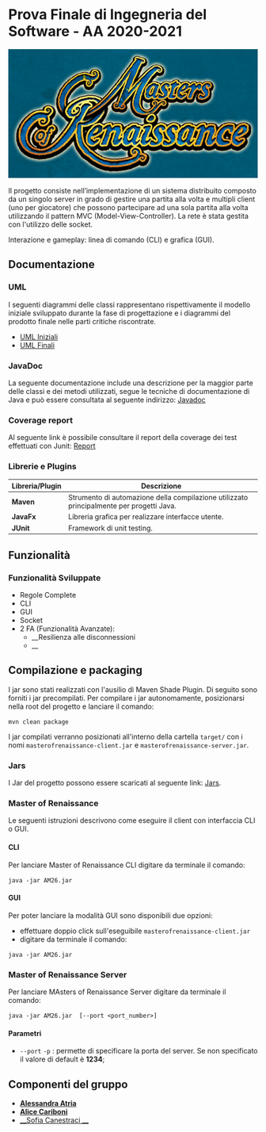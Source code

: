 # Prova Finale di Ingegneria del Software - AA 2020-2021
![alt text](src/main/resources/startingTitle.png)



Il progetto consiste nell’implementazione di un sistema distribuito composto da un singolo server in grado di gestire una partita alla volta e multipli client (uno per giocatore) che possono partecipare ad una sola partita alla volta utilizzando il pattern MVC (Model-View-Controller).
La rete è stata gestita con l'utilizzo delle socket.

Interazione e gameplay: linea di comando (CLI) e grafica (GUI).

## Documentazione

### UML
I seguenti diagrammi delle classi rappresentano rispettivamente il modello iniziale sviluppato durante la fase di progettazione e i diagrammi del prodotto finale nelle parti critiche riscontrate.
- [UML Iniziali](https://github.com/)
- [UML Finali](https://github.com/ )
### JavaDoc
La seguente documentazione include una descrizione per la maggior parte delle classi e dei metodi utilizzati, segue le tecniche di documentazione di Java e può essere consultata al seguente indirizzo: [Javadoc]()

### Coverage report
Al seguente link è possibile consultare il report della coverage dei test effettuati con Junit: [Report]()


### Librerie e Plugins
|Libreria/Plugin|Descrizione|
|---------------|-----------|
|__Maven__|Strumento di automazione della compilazione utilizzato principalmente per progetti Java.|
|__JavaFx__|Libreria grafica per realizzare interfacce utente.|
|__JUnit__|Framework di unit testing.|

## Funzionalità
### Funzionalità Sviluppate
- Regole Complete
- CLI
- GUI
- Socket
- 2 FA (Funzionalità Avanzate):
    - __Resilienza alle disconnessioni
    - __


## Compilazione e packaging
I jar sono stati realizzati con l'ausilio di Maven Shade Plugin.
Di seguito sono forniti i jar precompilati.
Per compilare i jar autonomamente, posizionarsi nella root del progetto e lanciare il comando:
```
mvn clean package
```
I jar compilati verranno posizionati all'interno della cartella ```target/``` con i nomi
```masterofrenaissance-client.jar``` e ```masterofrenaissance-server.jar```.

### Jars
I Jar del progetto possono essere scaricati al seguente link: [Jars]().


### Master of Renaissance 
Le seguenti istruzioni descrivono come eseguire il client con interfaccia CLI o GUI.

#### CLI
Per lanciare  Master of Renaissance CLI digitare da terminale il comando:
```
java -jar AM26.jar 
```
#### GUI
Per poter lanciare la modalità GUI sono disponibili due opzioni:
- effettuare doppio click sull'eseguibile ```masterofrenaissance-client.jar```
- digitare da terminale il comando:
```
java -jar AM26.jar 
```

### Master of Renaissance Server
Per lanciare MAsters of Renaissance Server digitare da terminale il comando:
```
java -jar AM26.jar  [--port <port_number>]
```
#### Parametri
- `--port` `-p` : permette di specificare la porta del server. Se non specificato il valore di default è __1234__;

## Componenti del gruppo
- [__Alessandra Atria__](https://github.com/alessandraatria)
- [__Alice Cariboni__](https://github.com/alicecariboni)
- [__Sofia Canestraci __](https://github.com/sofiacanestraci)
